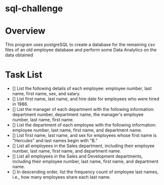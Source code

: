 # sql-challenge

# **Overview**

This program uses postgreSQL to create a database for the remaining csv files of an old employee database and perform some Data Analytics on the data obtained

# **Task List**

- [] List the following details of each employee: employee number, last name, first name, sex, and salary.
- [] List first name, last name, and hire date for employees who were hired in 1986.
- [] List the manager of each department with the following information: department number, department name, the manager's employee number, last name, first name.
- [] List the department of each employee with the following information: employee number, last name, first name, and department name.
- [] List first name, last name, and sex for employees whose first name is "Hercules" and last names begin with "B."
- [] List all employees in the Sales department, including their employee number, last name, first name, and department name.
- [] List all employees in the Sales and Development departments, including their employee number, last name, first name, and department name.
- [] In descending order, list the frequency count of employee last names, i.e., how many employees share each last name.